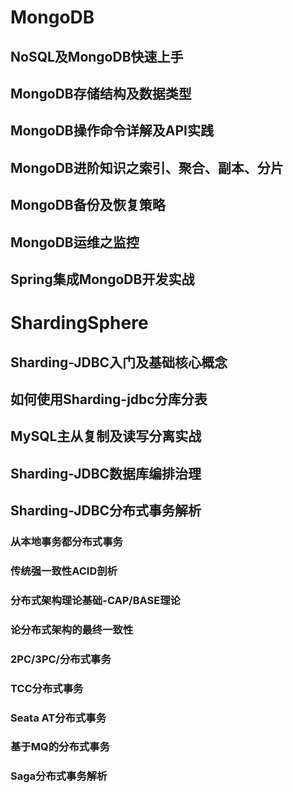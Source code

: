 

# MongoDB
## NoSQL及MongoDB快速上手
## MongoDB存储结构及数据类型
## MongoDB操作命令详解及API实践
## MongoDB进阶知识之索引、聚合、副本、分片
## MongoDB备份及恢复策略
## MongoDB运维之监控
## Spring集成MongoDB开发实战

# ShardingSphere
## Sharding-JDBC入门及基础核心概念
## 如何使用Sharding-jdbc分库分表
## MySQL主从复制及读写分离实战
## Sharding-JDBC数据库编排治理
## Sharding-JDBC分布式事务解析
### 从本地事务都分布式事务
### 传统强一致性ACID剖析
### 分布式架构理论基础-CAP/BASE理论
### 论分布式架构的最终一致性
### 2PC/3PC/分布式事务
### TCC分布式事务
### Seata AT分布式事务
### 基于MQ的分布式事务
### Saga分布式事务解析